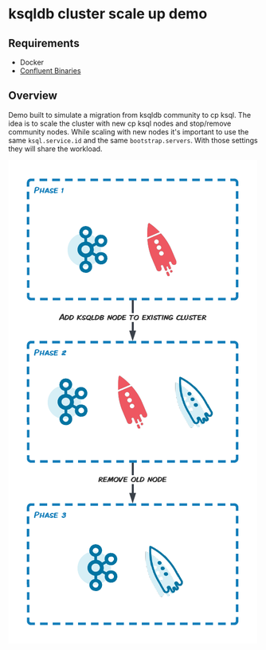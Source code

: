 # ksqldb cluster scale up demo

## Requirements

- Docker
- [Confluent Binaries]("https://docs.confluent.io/platform/current/installation/installing_cp/zip-tar.html#get-the-software")

## Overview

Demo built to simulate a migration from ksqldb community to cp ksql. 
The idea is to scale the cluster with new cp ksql nodes and stop/remove community nodes. 
While scaling with new nodes it's important to use the same `ksql.service.id` and the same `bootstrap.servers`. With those settings they will share the workload.

![Scaling](ksql-migration.png)